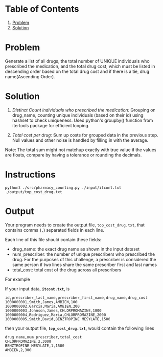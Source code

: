 # Table of Contents

1.  [Problem](README.md#problem)
2.  [Solution](README.md#solution)

# Problem

Generate a list of all drugs, the total number of UNIQUE individuals who prescribed the medication, and the total drug cost, which must be listed in descending order based on the total drug cost and if there is a tie, drug name(Ascending Order).

# Solution

1.  _Distinct Count individuals who prescribed the medication:_ Grouping on drug_name, counting unique individuals (based on their id) using hashset to check uniqueness. Used python's groupby() function from itertools package for efficient looping.

2.  _Total cost per drug:_ Sum up costs for grouped data in the previous step. Null values and other noise is handled by filling in with the average.

Note: The total sum might not matchup exactly with true value if the values are floats, compare by having a tolerance or rounding the decimals.

# Instructions

`python3 ./src/pharmacy_counting.py ./input/itcont.txt ./output/top_cost_drug.txt`

# Output

Your program needs to create the output file, `top_cost_drug.txt`, that contains comma (`,`) separated fields in each line.

Each line of this file should contain these fields:

-   drug_name: the exact drug name as shown in the input dataset
-   num_prescriber: the number of unique prescribers who prescribed the drug. For the purposes of this challenge, a prescriber is considered the same person if two lines share the same prescriber first and last names
-   total_cost: total cost of the drug across all prescribers

For example

If your input data, **`itcont.txt`**, is

    id,prescriber_last_name,prescriber_first_name,drug_name,drug_cost
    1000000001,Smith,James,AMBIEN,100
    1000000002,Garcia,Maria,AMBIEN,200
    1000000003,Johnson,James,CHLORPROMAZINE,1000
    1000000004,Rodriguez,Maria,CHLORPROMAZINE,2000
    1000000005,Smith,David,BENZTROPINE MESYLATE,1500

then your output file, **`top_cost_drug.txt`**, would contain the following lines

    drug_name,num_prescriber,total_cost
    CHLORPROMAZINE,2,3000
    BENZTROPINE MESYLATE,1,1500
    AMBIEN,2,300
